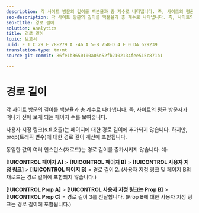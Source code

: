```yaml
---
description: 각 사이트 방문의 깊이를 백분율과 총 계수로 나타냅니다. 즉, 사이트의 평균 방문자가 떠나기 전에 보게 되는 페이지 수를 보여줍니다.
seo-description: 각 사이트 방문의 깊이를 백분율과 총 계수로 나타냅니다. 즉, 사이트의 평균 방문자가 떠나기 전에 보게 되는 페이지 수를 보여줍니다.
seo-title: 경로 길이
solution: Analytics
title: 경로 길이
topic: 보고서
uuid: F 1 C 29 E 78-279 A -46 A 5-B 758-D 4 F 0 DA 629239
translation-type: tm+mt
source-git-commit: 86fe1b3650100a05e52fb2102134fee515c871b1

---
```



# 경로 길이

각 사이트 방문의 깊이를 백분율과 총 계수로 나타냅니다. 즉, 사이트의 평균 방문자가 떠나기 전에 보게 되는 페이지 수를 보여줍니다.

사용자 지정 링크(s.tl 호출)는 페이지에 대한 경로 길이에 추가되지 않습니다. 하지만, prop(트래픽 변수)에 대한 경로 길이 계산에 포함됩니다.

동일한 값의 여러 인스턴스(재로드)는 경로 길이를 증가시키지 않습니다. 예:

**[!UICONTROL 페이지 A]** &gt; **[!UICONTROL 페이지 B]** &gt; **[!UICONTROL 사용자 지정 링크]** &gt; **[!UICONTROL 페이지 B]** = 경로 길이 2. (사용자 지정 링크 및 페이지 B의 재로드는 경로 길이에 포함되지 않습니다.)

**[!UICONTROL Prop A]** &gt; **[!UICONTROL 사용자 지정 링크는 Prop B]** &gt; **[!UICONTROL Prop C]** = 경로 길이 3를 전달합니다. (Prop B에 대한 사용자 지정 링크는 경로 길이에 포함됩니다.)
